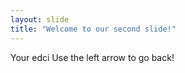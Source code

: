 ```yaml
---
layout: slide
title: "Welcome to our second slide!"
---
```

Your edci
Use the left arrow to go back!
